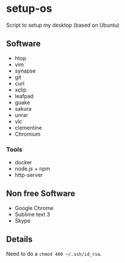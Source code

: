 # setup-os
Script to setup my desktop (based on Ubuntu)

## Software

- htop
- vim 
- synapse 
- git 
- curl 
- xclip 
- leafpad 
- guake 
- sakura
- unrar 
- vlc 
- clementine
- Chromium

### Tools

- docker
- node.js + npm
- http-server


## Non free Software

- Google Chrome
- Sublime text 3
- Skype


## Details

Need to do a `chmod 400 ~/.ssh/id_rsa`. 
